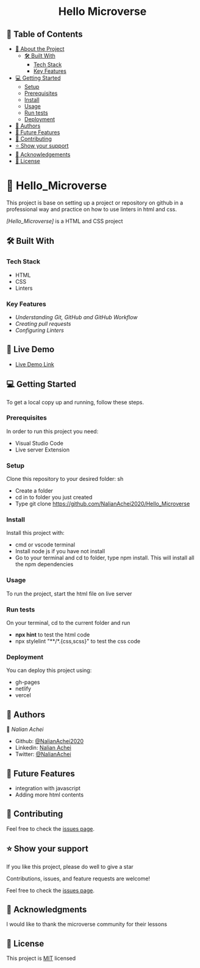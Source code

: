 
<a name="readme-top"></a>

<div align="center">

  <br/>

  <h1><b>Hello Microverse</b></h1>

</div>

## 📗 Table of Contents

- [📖 About the Project](#about-project)
  - [🛠 Built With](#built-with)
    - [Tech Stack](#tech-stack)
    - [Key Features](#key-features)
- [💻 Getting Started](#getting-started)
  - [Setup](#setup)
  - [Prerequisites](#prerequisites)
  - [Install](#install)
  - [Usage](#usage)
  - [Run tests](#run-tests)
  - [Deployment](#deployment)
- [👥 Authors](#authors)
- [🔭 Future Features](#future-features)
- [🤝 Contributing](#contributing)
- [⭐️ Show your support](#support)
- [🙏 Acknowledgements](#acknowledgements)
- [📝 License](#license)

<!-- PROJECT DESCRIPTION -->

# 📖 Hello_Microverse <a name="about-project"></a>

This project is base on setting up a project or repository on github in a professional way and practice on how to use linters in html and css.

*[Hello_Microverse]* is a HTML and CSS project

## 🛠 Built With <a name="built-with"></a>

### Tech Stack <a name="tech-stack"></a>

- HTML
- CSS
- Linters

### Key Features <a name="key-features"></a>

- *Understanding Git, GitHub and GitHub Workflow*
- *Creating pull requests*
- *Configuring Linters*

## 🚀 Live Demo <a name="live-demo"></a>
- [Live Demo Link](https://nalianachei2020.github.io/Hello_Microverse)

## 💻 Getting Started <a name="getting-started"></a>

To get a local copy up and running, follow these steps.

### Prerequisites

In order to run this project you need:

- Visual Studio Code
- Live server Extension

### Setup

Clone this repository to your desired folder:
sh
- Create a folder
- cd in to folder you just created
- Type git clone https://github.com/NalianAchei2020/Hello_Microverse

### Install

Install this project with:
- cmd or vscode terminal
- Install node js if you have not install
- Go to your terminal and cd to folder, type npm install. This will install all the npm dependencies

### Usage

To run the project, start the html file on live server

### Run tests

On your terminal, cd to the current folder and run 
- **npx hint** to test  the html code
- npx stylelint "**/*.{css,scss}" to test the css code

### Deployment

You can deploy this project using:

 - gh-pages
 - netlify
 - vercel

## 👥 Authors <a name="authors"></a>

👤 *Nalian Achei*
- Github: [@NalianAchei2020](https://github.com/NalianAchei2020)
- Linkedin: [Nalian Achei](https://www.linkedin.com/in/nalian-achei-683208275)
- Twitter: [@NalianAchei](https://twitter.com/NalianAchei?t=E3ePLcJ7B45dBa8SBFIXDg&s=09)

 ## 🔭 Future Features <a name="future-features"></a>

- integration with javascript
- Adding more html contents

## 🤝 Contributing <a name="contributing"></a>
Feel free to check the [issues page](https://github.com/NalianAchei2020/Hello_Microverse/issues).

## ⭐️ Show your support <a name="support"></a>

If you like this project, please do well to give a star

Contributions, issues, and feature requests are welcome!

Feel free to check the [issues page](https://github.com/NalianAchei2020/Hello_Microverse/issues).

## 🙏 Acknowledgments <a name="acknowledgements"></a>

I would like to thank the microverse community for their lessons

## 📝 License <a name="license"></a>

This project is [MIT](https://github.com/NalianAchei2020/Hello_Microverse/pull/2) licensed

